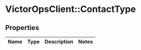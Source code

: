# VictorOpsClient::ContactType

## Properties

| Name | Type | Description | Notes |
| ---- | ---- | ----------- | ----- |
